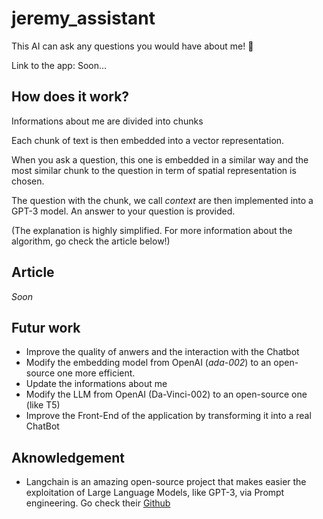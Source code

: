# jeremy_assistant
This AI can ask any questions you would have about me! 👋

Link to the app: Soon...

## How does it work?
Informations about me are divided into chunks

Each chunk of text is then embedded into a vector representation. 

When you ask a question, this one is embedded in a similar way and the most similar chunk to the question in term of spatial representation is chosen. 

The question with the chunk, we call *context* are then implemented into a GPT-3 model. An answer to your question is provided.

(The explanation is highly simplified. For more information about the algorithm, go check the article below!)

## Article
*Soon*

## Futur work
* Improve the quality of anwers and the interaction with the Chatbot
* Modify the embedding model from OpenAI (*ada-002*) to an open-source one more efficient.
* Update the informations about me
* Modify the LLM from OpenAI (Da-Vinci-002) to an open-source one (like T5)
* Improve the Front-End of the application by transforming it into a real ChatBot

## Aknowledgement 
* Langchain is an amazing open-source project that makes easier the exploitation of Large Language Models, like GPT-3, via Prompt engineering. Go check their [Github](https://github.com/hwchase17/langchain)

